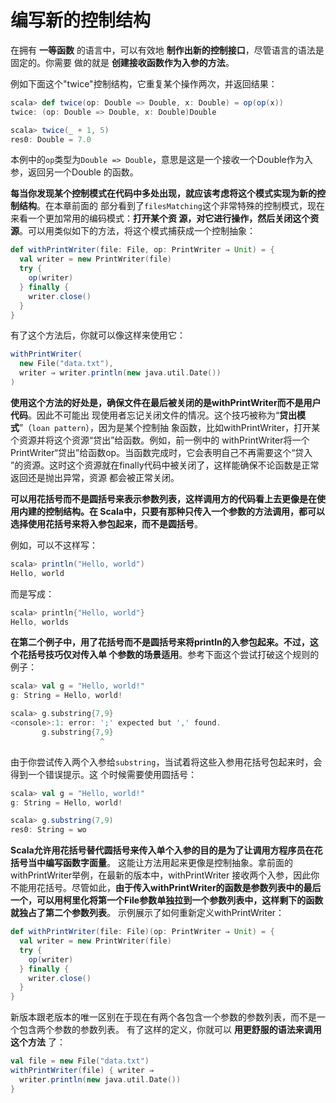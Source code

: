 编写新的控制结构
================================================================================
在拥有 **一等函数** 的语言中，可以有效地 **制作出新的控制接口**，尽管语言的语法是固定的。你需要
做的就是 **创建接收函数作为入参的方法**。

例如下面这个"twice"控制结构，它重复某个操作两次，并返回结果：
```scala
scala> def twice(op: Double => Double, x: Double) = op(op(x))
twice: (op: Double => Double, x: Double)Double

scala> twice(_ + 1, 5)
res0: Double = 7.0
```
本例中的`op`类型为`Double => Double`，意思是这是一个接收一个Double作为入参，返回另一个Double
的函数。

**每当你发现某个控制模式在代码中多处出现，就应该考虑将这个模式实现为新的控制结构**。在本章前面的
部分看到了`filesMatching`这个非常特殊的控制模式，现在来看一个更加常用的编码模式：**打开某个资
源，对它进行操作，然后关闭这个资源**。可以用类似如下的方法，将这个模式捕获成一个控制抽象：
```scala
def withPrintWriter(file: File, op: PrintWriter ⇒ Unit) = {
  val writer = new PrintWriter(file)
  try {
    op(writer)
  } finally {
    writer.close()
  }
}
```
有了这个方法后，你就可以像这样来使用它：
```scala
withPrintWriter(
  new File("data.txt"),
  writer ⇒ writer.println(new java.util.Date())
)
```
**使用这个方法的好处是，确保文件在最后被关闭的是withPrintWriter而不是用户代码**。因此不可能出
现使用者忘记关闭文件的情况。这个技巧被称为“**贷出模式**”（`loan pattern`），因为是某个控制抽
象函数，比如withPrintWriter，打开某个资源并将这个资源“贷出”给函数。例如，前一例中的
withPrintWriter将一个PrintWriter“贷出”给函数op。当函数完成时，它会表明自己不再需要这个“贷入
”的资源。这时这个资源就在finally代码中被关闭了，这样能确保不论函数是正常返回还是抛出异常，资源
都会被正常关闭。

**可以用花括号而不是圆括号来表示参数列表，这样调用方的代码看上去更像是在使用内建的控制结构。在
Scala中，只要有那种只传入一个参数的方法调用，都可以选择使用花括号来将入参包起来，而不是圆括号**。

例如，可以不这样写：
```scala
scala> println("Hello, world")
Hello, world
```
而是写成：
```scala
scala> println{"Hello, world"}
Hello, worlds
```
**在第二个例子中，用了花括号而不是圆括号来将println的入参包起来。不过，这个花括号技巧仅对传入单
个参数的场景适用**。参考下面这个尝试打破这个规则的例子：
```scala
scala> val g = "Hello, world!"
g: String = Hello, world!

scala> g.substring{7,9}
<console>:1: error: ';' expected but ',' found.
       g.substring{7,9}
                    ^
```
由于你尝试传入两个入参给`substring`，当试着将这些入参用花括号包起来时，会得到一个错误提示。这
个时候需要使用圆括号：
```scala
scala> val g = "Hello, world!"
g: String = Hello, world!

scala> g.substring(7,9)
res0: String = wo
```
**Scala允许用花括号替代圆括号来传入单个入参的目的是为了让调用方程序员在花括号当中编写函数字面量**。
这能让方法用起来更像是控制抽象。拿前面的withPrintWriter举例，在最新的版本中，withPrintWriter
接收两个入参，因此你不能用花括号。尽管如此，**由于传入withPrintWriter的函数是参数列表中的最后
一个，可以用柯里化将第一个File参数单独拉到一个参数列表中，这样剩下的函数就独占了第二个参数列表**。
示例展示了如何重新定义withPrintWriter：
```scala
def withPrintWriter(file: File)(op: PrintWriter ⇒ Unit) = {
  val writer = new PrintWriter(file)
  try {
    op(writer)
  } finally {
    writer.close()
  }
}
```
新版本跟老版本的唯一区别在于现在有两个各包含一个参数的参数列表，而不是一个包含两个参数的参数列表。
有了这样的定义，你就可以 **用更舒服的语法来调用这个方法** 了：
```scala
val file = new File("data.txt")
withPrintWriter(file) { writer ⇒
  writer.println(new java.util.Date())
}
```







